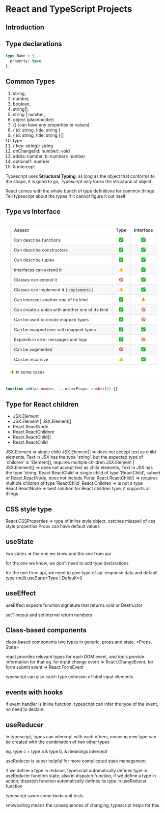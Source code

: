 # React and TypeScript Projects

## Introduction

## Type declarations

```ts
type Name = {
  property: type;
};
```

## Common Types

1. string,
2. number,
3. boolean,
4. string[],
5. string | number,
6. object (placeholder)
7. {} (can have any properties or values)
8. { id: string, title: string }
9. { id: string, title: string }[]
10. type
11. { key: string}: string
12. onChange(id: number): void
13. add(a: number, b: number): number
14. optional?: number
15. & intercept

Typescript uses **Structural Typing**, as long as the object that conforms to the shape, it is good to go,
Typescript only looks the structural of object

React comes with the whole bunch of type definitions for common things
Tell typescript about the types if it cannot figure it out itself

## Type vs Interface

![Type Vs Interface](./typevsinterface.jpeg)

```ts
function add(a: number, ...otherProps: number[]) {}
```

## Type for React children

- JSX.Element
- JSX.Element | JSX.Element[]
- React.ReactNode
- React.ReactChildren
- React.ReactChild[]
- React.ReactChild

JSX.Element => single child
JSX.Element[] => does not accept text as child elements, Text in JSX has the type 'string', but the expected type of 'children' is 'Element[], requires multiple children
JSX.Element | JSX.Element[] => does not accept text as child elements, Text in JSX has the type 'string'
React.ReactChild => single child of type 'ReactChild', subset of React.ReactNode, does not include Portal
React.ReactChild[] => requires multiple children of type 'ReactChild'
React.Children => is not a type
React.ReactNode => best solution for React children type, it supports all things

## CSS style type

React.CSSProperties => type of inline style object, catches misspell of css style properties
Props can have default values

## useState

two states => the one we know and the one from api

for the one we know, we don't need to add type declarations

for the one from api, we need to give type of api response data and default type (null)
useState<Type | Default>()

## useEffect

useEffect expects function signature that returns void or Destructor

setTimeout and setInterval return numbers

## Class-based components

class-based components two types in generic, props and state, <Props, State>

react provides relevant types for each DOM event, and tools provide information for that
eg. for input change event => React.ChangeEvent<HTMLInputElement>,
for form submit event => React.FormEvent<HTMLFormElement>

typescript can also catch type cohesion of html input elements

## events with hooks

if event handler is inline function, typescript can infer the type of the event, no need to declare

## useReducer

In typescript, types can intercept with each others, meaning new type can be created with the combination of two other types

eg. type c = type a & type b, & meanings intercept

useReducer is super helpful for more complicated state management

if we define a type in reducer, typescript automatically defines type in useReducer function state,
also in dispatch function, if we define a type in action, dispatch function automatically defines its type in useReducer function

typescript saves some kinda unit tests

snowballing means the consequences of changing, typescript helps for this
